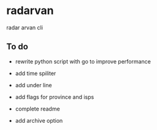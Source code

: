 # radarvan
radar arvan cli 
## To do
+ rewrite python script with go to improve performance
- add time spiliter
+ add under line
- add flags for province and isps
+ complete readme
- add archive option

